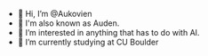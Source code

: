 - 👋 Hi, I’m @Aukovien
- 🌟 I'm also known as Auden.
- 👀 I’m interested in anything that has to do with AI.
- 🌱 I’m currently studying at CU Boulder


<!--- 
- 💞️ I’m looking to collaborate on ...
- 📫 How to reach me ...
--->

<!---
Aukovien/Aukovien is a ✨ special ✨ repository because its `README.md` (this file) appears on your GitHub profile.
You can click the Preview link to take a look at your changes.
--->
